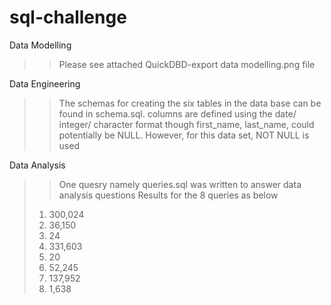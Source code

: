 # sql-challenge
Data Modelling
>> Please see attached QuickDBD-export data modelling.png file

Data Engineering
>> The schemas for creating the six tables in the data base can be found in schema.sql.
>> columns are defined using the date/ integer/ character format
>> though first_name, last_name, could potentially be NULL. However, for this data set, NOT NULL is used

Data Analysis
>> One quesry namely queries.sql was written to answer data analysis questions
>> Results for the 8 queries as below
> 1. 300,024
> 2. 36,150
> 3. 24
> 4. 331,603
> 5. 20
> 6. 52,245
> 7. 137,952
> 8. 1,638
